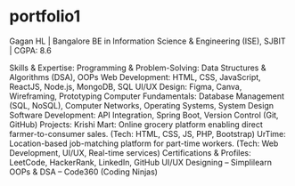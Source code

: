 # portfolio1
Gagan HL | Bangalore
BE in Information Science & Engineering (ISE), SJBIT | CGPA: 8.6

Skills & Expertise:
Programming & Problem-Solving: Data Structures & Algorithms (DSA), OOPs
Web Development: HTML, CSS, JavaScript, ReactJS, Node.js, MongoDB, SQL
UI/UX Design: Figma, Canva, Wireframing, Prototyping
Computer Fundamentals: Database Management (SQL, NoSQL), Computer Networks, Operating Systems, System Design
Software Development: API Integration, Spring Boot, Version Control (Git, GitHub)
Projects:
Krishi Mart: Online grocery platform enabling direct farmer-to-consumer sales. (Tech: HTML, CSS, JS, PHP, Bootstrap)
UrTime: Location-based job-matching platform for part-time workers. (Tech: Web Development, UI/UX, Real-time services)
Certifications & Profiles:
LeetCode, HackerRank, LinkedIn, GitHub
UI/UX Designing – Simplilearn
OOPs & DSA – Code360 (Coding Ninjas)
